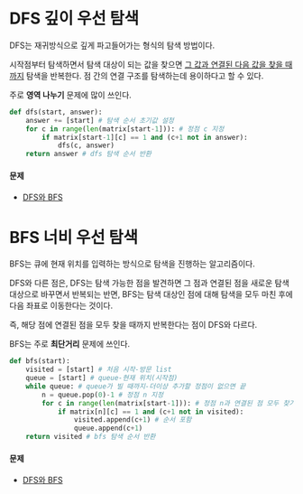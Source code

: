 # DFS 깊이 우선 탐색

DFS는 재귀방식으로 깊게 파고들어가는 형식의 탐색 방법이다. 

시작점부터 탐색하면서 탐색 대상이 되는 값을 찾으면 <u>그 값과 연결된 다음 값을 찾을 때까지</u> 탐색을 반복한다. 점 간의 연결 구조를 탐색하는데 용이하다고 할 수 있다.

주로 **영역 나누기** 문제에 많이 쓰인다.

```python
def dfs(start, answer):							
    answer += [start] # 탐색 순서 초기값 설정
    for c in range(len(matrix[start-1])): # 정점 c 지정
        if matrix[start-1][c] == 1 and (c+1 not in answer):
            dfs(c, answer)							
    return answer # dfs 탐색 순서 반환
```

#### 문제
- [DFS와 BFS](baekjoon/DFS와BFS/DFS와BFS.md)


# BFS 너비 우선 탐색

BFS는 큐에 현재 위치를 입력하는 방식으로 탐색을 진행하는 알고리즘이다. 

DFS와 다른 점은, DFS는 탐색 가능한 점을 발견하면 그 점과 연결된 점을 새로운 탐색 대상으로 바꾸면서 반복되는 반면, BFS는 탐색 대상인 점에 대해 탐색을 모두 마친 후에 다음 좌표로 이동한다는 것이다. 

즉, 해당 점에 연결된 점을 모두 찾을 때까지 반복한다는 점이 DFS와 다르다.

BFS는 주로 **최단거리** 문제에 쓰인다.

```python
def bfs(start):										
    visited = [start] # 처음 시작-방문 list
    queue = [start] # queue-현재 위치(시작점)
    while queue: # queue가 빌 때까지-더이상 추가할 정점이 없으면 끝
        n = queue.pop(0)-1 # 정점 n 지정
        for c in range(len(matrix[start-1])): # 정점 n과 연결된 점 모두 찾기
            if matrix[n][c] == 1 and (c+1 not in visited):
                visited.append(c+1) # 순서 포함
                queue.append(c+1)					
    return visited # bfs 탐색 순서 반환
```

#### 문제
- [DFS와 BFS](baekjoon/DFS와BFS/DFS와BFS.md)
